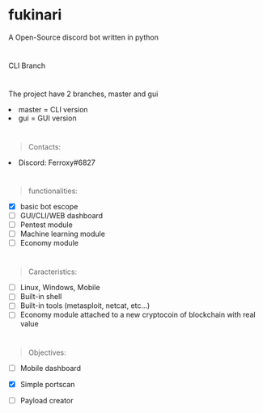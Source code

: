 # fukinari
A Open-Source discord bot written in python
#
CLI Branch
#
The project have 2 branches, master and gui
<li>master = CLI version</li>
<li>gui = GUI version</li>

#

>Contacts:
<li>Discord: Ferroxy#6827</li>
  
#

>functionalities:

- [x] basic bot escope
- [ ] GUI/CLI/WEB dashboard
- [ ] Pentest module
- [ ] Machine learning module
- [ ] Economy module

#

>Caracteristics:

- [ ] Linux, Windows, Mobile
- [ ] Built-in shell
- [ ] Built-in tools (metasploit, netcat, etc...)
- [ ] Economy module attached to a new cryptocoin of blockchain with real value

#

>Objectives:

- [ ] Mobile dashboard
- [x] Simple portscan
- [ ] Payload creator


